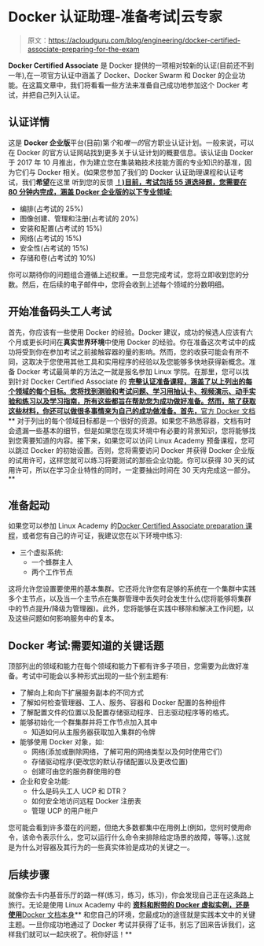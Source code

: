 # Docker 认证助理-准备考试|云专家

> 原文：<https://acloudguru.com/blog/engineering/docker-certified-associate-preparing-for-the-exam>

**Docker Certified Associate** 是 Docker 提供的一项相对较新的认证(目前还不到一年),在一项官方认证中涵盖了 Docker、Docker Swarm 和 Docker 的企业功能。在这篇文章中，我们将看看一些方法来准备自己成功地参加这个 Docker 考试，并把自己列入认证。

## 认证详情

这是 **Docker 企业版**平台(目前)第*个*和*唯一的*官方职业认证计划。一般来说，可以在 Docker 的官方认证网站找到更多关于认证计划的概要信息。该认证由 Docker 于 2017 年 10 月推出，作为建立您在集装箱技术技能方面的专业知识的基准，因为它们与 Docker 相关。(如果您参加了我们的 Docker 认证助理课程和认证考试，我们**希望**在这里 听到您的反馈 **[！)目前，考试包括 55 道选择题，您需要在 80 分钟内完成，涵盖 Docker 企业版的以下专业领域:](https://www.surveymonkey.com/r/52PWCK6)**

*   编排(占考试的 25%)
*   图像创建、管理和注册(占考试的 20%)
*   安装和配置(占考试的 15%)
*   网络(占考试的 15%)
*   安全性(占考试的 15%)
*   存储和卷(占考试的 10%)

你可以期待你的问题组合遵循上述权重。一旦您完成考试，您将立即收到您的分数。然后，在后续的电子邮件中，您将会收到上述每个领域的分数明细。

## 开始准备码头工人考试

首先，你应该有一些使用 Docker 的经验。Docker 建议，成功的候选人应该有六个月或更长时间在**真实世界环境**中使用 Docker 的经验。你在准备这次考试中的成功将受到你在参加考试之前接触容器的量的影响。然而，您的收获可能会有所不同，这取决于您使用其他工具和实用程序的经验以及您能够多快地获得新概念。准备 Docker 考试最简单的方法之一就是报名参加 Linux 学院。在那里，您可以找到针对 Docker Certified Associate 的 **[完整认证准备课程，涵盖了以上列出的每个领域的每个目标。您将找到测验和考试问题、学习用抽认卡、视频演示、动手实验和练习以及学习指南，所有这些都旨在帮助您为成功做好准备。然而，除了获取这些材料，你还可以做很多事情来为自己的成功做准备。首先，](https://linuxacademy.com/linux/training/course/name/docker-certified-associate-prep-course)**[官方 Docker 文档](https://docs.docker.com/)** 对于列出的每个领域目标都是一个很好的资源。如果您不熟悉容器，文档有时会遗漏一些基本的细节，但是如果您在现实环境中有必要的背景知识，您将能够找到您需要知道的内容。接下来，如果您可以访问 Linux Academy 预备课程，您可以跳过 Docker 的初始设置。否则，您将需要访问 Docker 并获得 Docker 企业版的试用许可，这样您就可以练习将要测试的那些企业功能。你可以获得 30 天的试用许可，所以在学习企业特性的同时，一定要抽出时间在 30 天内完成这一部分。**

## 准备起动

如果您可以参加 Linux Academy 的[Docker Certified Associate preparation 课程](https://wpengine.linuxacademy.com/cloud/docker-certified-associate-and-how-to-be-among-the-first/)，或者您有自己的许可证，我建议您在以下环境中练习:

*   三个虚拟系统:
    *   一个蜂群主人
    *   两个工作节点

这将允许您设置要使用的基本集群。它还将允许您有足够的系统在一个集群中实践多个主节点，以及当一个主节点在集群管理中丢失时会发生什么(您将能够将集群中的节点提升/降级为管理器)。此外，您将能够在实践中移除和解决工作问题，以及这些问题如何影响服务中的复本。

## Docker 考试:需要知道的关键话题

顶部列出的领域和能力在每个领域和能力下都有许多子项目，您需要为此做好准备。考试中可能会以多种形式出现的一些个别主题有:

*   了解向上和向下扩展服务副本的不同方式
*   了解如何检查管理器、工人、服务、容器和 Docker 配置的各种组件
*   了解配置文件的位置以及配置存储驱动程序、日志驱动程序等的格式。
*   能够初始化一个群集群并将工作节点加入其中
    *   知道如何从主服务器获取加入集群的令牌
*   能够使用 Docker 对象，如:
    *   网络(添加或删除网络，了解可用的网络类型以及何时使用它们)
    *   存储驱动程序(更改您的默认存储配置以及更改位置)
    *   创建可由您的服务群使用的卷
*   企业和安全功能:
    *   什么是码头工人 UCP 和 DTR？
    *   如何安全地访问远程 Docker 注册表
    *   管理 UCP 的用户帐户

您可能会看到许多潜在的问题，但绝大多数都集中在用例上(例如，您何时使用命令，该命令表示什么，您可以运行什么命令来排除给定场景的故障，等等。).这就是为什么对容器及其行为的一些真实体验是成功的关键之一。

## 后续步骤

就像你去卡内基音乐厅的路一样(练习，练习，练习)，你会发现自己正在这条路上旅行。无论是使用 Linux Academy 中的 **[资料和附带的 Docker 虚拟实例，还是使用](https://linuxacademy.com/linux/training/course/name/docker-certified-associate-prep-course)**[Docker 文档本身](https://docs.docker.com/)** 和您自己的环境，您最成功的途径就是实践本文中的关键主题。一旦你成功地通过了 Docker 考试并获得了证书，别忘了回来告诉我们，这样我们就可以一起庆祝了。祝你好运！**